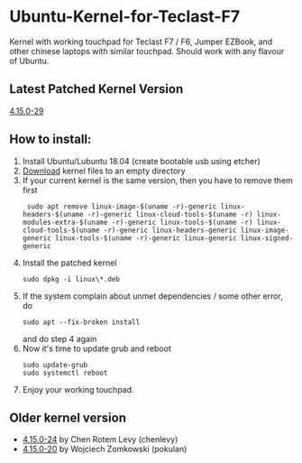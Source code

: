 # Ubuntu-Kernel-for-Teclast-F7
Kernel with working touchpad for Teclast F7 / F6, Jumper EZBook, and other chinese laptops with similar touchpad.
Should work with any flavour of Ubuntu.

## Latest Patched Kernel Version
[4.15.0-29](https://files.fm/u/q7spbhat#_)

## How to install:
1. Install Ubuntu/Lubuntu 18.04 (create bootable usb using etcher)
2. [Download](https://files.fm/u/q7spbhat#_) kernel files to an empty directory
3. If your current kernel is the same version, then you have to remove them first
   ```
    sudo apt remove linux-image-$(uname -r)-generic linux-headers-$(uname -r)-generic linux-cloud-tools-$(uname -r) linux-modules-extra-$(uname -r)-generic linux-tools-$(uname -r) linux-cloud-tools-$(uname -r)-generic linux-headers-generic linux-image-generic linux-tools-$(uname -r)-generic linux-generic linux-signed-generic
   ```
4. Install the patched kernel
   ```
   sudo dpkg -i linux\*.deb
   ```
5. If the system complain about unmet dependencies / some other error, do
   ```
   sudo apt --fix-broken install
   ```
   and do step 4 again
6. Now it's time to update grub and reboot
   ```
   sudo update-grub
   sudo systemctl reboot
   ```
7. Enjoy your working touchpad.

## Older kernel version
- [4.15.0-24](https://gitlab.com/chenlevy/teclast-f7-touchpad-fix) by Chen Rotem Levy (chenlevy)
- [4.15.0-20](https://github.com/pokulan/Ubuntu-Kernel-4.15.0-20-for-Teclast-F7) by Wojciech Zomkowski (pokulan)
